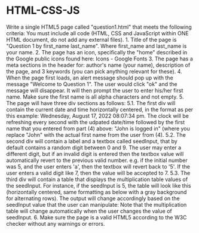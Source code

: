 # HTML-CSS-JS
Write a single HTML5 page called "question1.html" that meets the following criteria:   You must include all code (HTML, CSS and JavaScript within ONE HTML document, do not add any external files).   1. Title of the page is "Question 1 by first_name last_name". Where first_name and last_name is your name.  2. The page has an icon, specifically the "home" described in the Google public icons found here: Icons - Google Fonts  3. The page has a meta sections in the header for: author's name (your name), description of the page, and 3 keywords (you can pick anything relevant for these). 4. When the page first loads, an alert message should pop up with the message "Welcome to Question 1". The user would click "ok" and the message will disappear. It will then prompt the user to enter his/her first name. Make sure the first name is all alpha characters and not empty. 5. The page will have three div sections as follows:   5.1. The first div will contain the current date and time horizontally centered, in the format as per this example: Wednesday, August 17, 2022 08:07:34 pm. The clock will be refreshing every second with the udpated date/time followed by the first name that you entered from part (4) above: "John is logged in" (where you replace "John" with the actual first name from the user from (4).    5.2. The second div will contain a label and a textbox called seedInput, that by default contains a random digit between 0 and 9. The user may enter a different digit, but if an invalid digit is entered then the textbox value will automatically revert to the previous valid number. e.g. if the initial number was 5, and the user enters 'a', then the textbox will revert back to '5'. If the user enters a valid digit like 7, then the value will be accepted to 7.  5.3. The third div will contain a table that displays the multiplication table values of the seedInput. For instance, if the seedInput is 5, the table will look like this (horizontally centered, same formatting as below with a gray background for alternating rows). The output will change accordingly based on the seedInput value that the user can manipulate:     Note that the multiplication table will change automatically when the user changes the value of seedInput. 6. Make sure the page is a valid HTML5 according to the W3C checker without any warnings or errors. 
